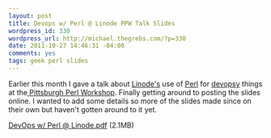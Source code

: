```yaml
--- 
layout: post
title: Devops w/ Perl @ Linode PPW Talk Slides
wordpress_id: 330
wordpress_url: http://michael.thegrebs.com/?p=330
date: 2011-10-27 14:46:31 -04:00
comments: yes
tags: geek perl slides
---
```

Earlier this month I gave a talk about <a href="http://www.linode.com">Linode's</a> use of <a href="http://www.perl.org/">Perl</a> for <a href="http://en.wikipedia.org/wiki/DevOps">devopsy</a> things at the<a href="http://pghpw.org/ppw2011/"> Pittsburgh Perl Workshop</a>.  Finally getting around to posting the slides online.  I wanted to add some details so more of the slides made since on their own but haven't gotten around to it yet.

<a href='/assets/2011/Linode-DevOps-w-Perl.pdf'>DevOps w/ Perl @ Linode.pdf</a> (2.1MB)
